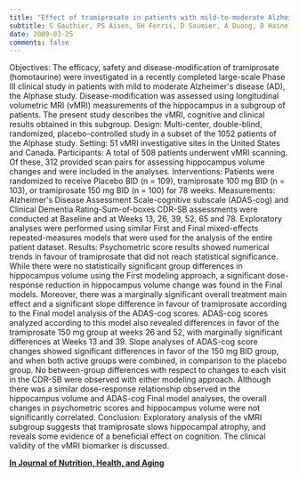 ```yaml
---
title: "Effect of tramiprosate in patients with mild-to-moderate Alzheimer's disease: Exploratory analyses of the MRI sub-group of the Alphase study"
subtitle: S Gauthier, PS Aisen, SH Ferris, D Saumier, A Duong, D Haine, D Garceau, J Suhy, J Oh, W Lau, J Sampalis
date: 2009-03-25
comments: false
---
```


Objectives: The efficacy, safety and disease-modification of tramiprosate
(homotaurine) were investigated in a recently completed large-scale Phase III
clinical study in patients with mild to moderate Alzheimer's disease (AD), the
Alphase study. Disease-modification was assessed using longitudinal volumetric
MRI (vMRI) measurements of the hippocampus in a subgroup of patients. The
present study describes the vMRI, cognitive and clinical results obtained in
this subgroup. Design: Multi-center, double-blind, randomized,
placebo-controlled study in a subset of the 1052 patients of the Alphase study.
Setting: 51 vMRI investigative sites in the United States and Canada.
Participants: A total of 508 patients underwent vMRI scanning. Of these, 312
provided scan pairs for assessing hippocampus volume changes and were included
in the analyses. Interventions: Patients were randomized to receive Placebo BID
(n = 109), tramiprosate 100 mg BID (n = 103), or tramiprosate 150 mg BID (n =
100) for 78 weeks. Measurements: Alzheimer's Disease Assessment Scale-cognitive
subscale (ADAS-cog) and Clinical Dementia Rating-Sum-of-boxes CDR-SB assessments
were conducted at Baseline and at Weeks 13, 26, 39, 52, 65 and 78. Exploratory
analyses were performed using similar First and Final mixed-effects
repeated-measures models that were used for the analysis of the entire patient
dataset. Results: Psychometric score results showed numerical trends in favour
of tramiprosate that did not reach statistical significance. While there were no
statistically significant group differences in hippocampus volume using the
First modeling approach, a significant dose-response reduction in hippocampus
volume change was found in the Final models. Moreover, there was a marginally
significant overall treatment main effect and a significant slope difference in
favour of tramiprosate according to the Final model analysis of the ADAS-cog
scores. ADAS-cog scores analyzed according to this model also revealed
differences in favor of the tramiprosate 150 mg group at weeks 26 and 52, with
marginally significant differences at Weeks 13 and 39. Slope analyses of
ADAS-cog score changes showed significant differences in favor of the 150 mg BID
group, and when both active groups were combined, in comparison to the placebo
group. No between-group differences with respect to changes to each visit in the
CDR-SB were observed with either modeling approach. Although there was a similar
dose-response relationship observed in the hippocampus volume and ADAS-cog Final
model analyses, the overall changes in psychometric scores and hippocampus
volume were not significantly correlated. Conclusion: Exploratory analysis of
the vMRI subgroup suggests that tramiprosate slows hippocampal atrophy, and
reveals some evidence of a beneficial effect on cognition. The clinical validity
of the vMRI biomarker is discussed.

[**In Journal of Nutrition, Health, and Aging**](https://link.springer.com/article/10.1007/s12603-009-0106-x)
